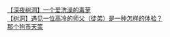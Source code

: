 [【深夜树洞】一个爱洗澡的毒萝](http://tieba.baidu.com/p/4551690111?see_lz=1&pn=)   
[【树洞】遇见一位高冷的师父（徒弟）是一种怎样的体验？](http://tieba.baidu.com/p/4552985468?see_lz=1&pn=)   
[那个狗币天策](http://tieba.baidu.com/p/4553438582?see_lz=1&pn=)   
